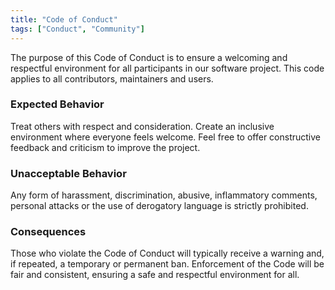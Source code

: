 ```yaml
---
title: "Code of Conduct"
tags: ["Conduct", "Community"]
---
```


The purpose of this Code of Conduct is to ensure a welcoming and respectful environment for all participants in our software project. This code applies to all contributors, maintainers and users.

### Expected Behavior

Treat others with respect and consideration. Create an inclusive environment where everyone feels welcome. Feel free to offer constructive feedback and criticism to improve the project.

### Unacceptable Behavior

Any form of harassment, discrimination, abusive, inflammatory comments, personal attacks or the use of derogatory language is strictly prohibited.

### Consequences

Those who violate the Code of Conduct will typically receive a warning and, if repeated, a temporary or permanent ban. Enforcement of the Code will be fair and consistent, ensuring a safe and respectful environment for all.
